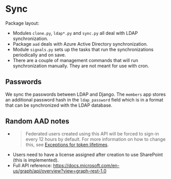 # Sync

Package layout:

* Modules `clone.py`, `ldap*.py` and `sync.py` all deal with LDAP synchronization.
* Package `aad` deals with Azure Active Directory synchronization.
* Module `signals.py` sets up the tasks that run the synchronizations periodically and on save.
* There are a couple of management commands that will run synchronization manually.
    They are not meant for use with cron.

## Passwords

We sync the passwords between LDAP and Django. The `members` app stores an
additional password hash in the `ldap_password` field which is in a format
that can be synchronized with the LDAP database.

## Random AAD notes

* > Federated users created using this API will be forced to sign-in every 12 hours by default. For more information on
how to change this, see [Exceptions for token lifetimes](https://docs.microsoft.com/azure/active-directory/develop/active-directory-configurable-token-lifetimes#exceptions).
* Users need to have a license assigned after creation to use SharePoint (this is implemented).
* Full API reference: https://docs.microsoft.com/en-us/graph/api/overview?view=graph-rest-1.0
